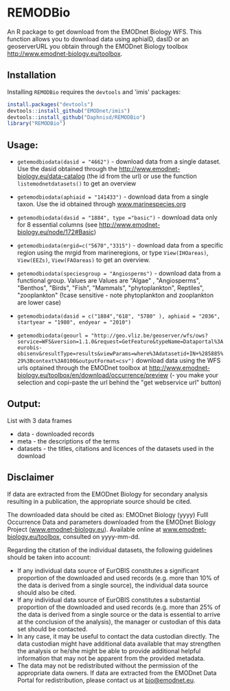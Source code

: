 # REMODBio


An R package to get download from the EMODnet Biology WFS. This function allows you to download data using aphiaID, dasID or an geoserverURL you obtain through the EMODnet Biology toolbox http://www.emodnet-biology.eu/toolbox.

## Installation

Installing `REMODBio` requires the `devtools` and 'imis' packages:

```R
install.packages("devtools")
devtools::install_github("EMODnet/imis")
devtools::install_github("Daphnisd/REMODBio")
library("REMODBio")
```

## Usage:

- `getemodbiodata(dasid = "4662")`   - download data from a single dataset. Use the dasid obtained through the http://www.emodnet-biology.eu/data-catalog (the id from the url) or use the function `listemodnetdatasets()` to get an overview

- `getemodbiodata(aphiaid = "141433")` - download data from a single taxon. Use the id obtained through www.marinespecies.org

- `getemodbiodata(dasid = "1884", type ="basic")` - download data only for 8 essential columns (see http://www.emodnet-biology.eu/node/172#Basic) 

- `getemodbiodata(mrgid=c("5670","3315")` - download data from a specific region using the mrgid from marineregions, or type `View(IHOareas)`, `View(EEZs)`, `View(FAOareas)` to get an overview.

- `getemodbiodata(speciesgroup = "Angiosperms")` - download data from a functional group. Values are Values are "Algae" , "Angiosperms", "Benthos", "Birds", "Fish", "Mammals", "phytoplankton", Reptiles", "zooplankton" (!case sensitive - note phytoplankton and zooplankton are lower case)

- `getemodbiodata(dasid = c("1884","618", "5780" ), aphiaid = "2036", startyear = "1980", endyear = "2010")`

- `getemodbiodata(geourl = "http://geo.vliz.be/geoserver/wfs/ows?service=WFS&version=1.1.0&request=GetFeature&typeName=Dataportal%3Aeurobis-obisenv&resultType=results&viewParams=where%3Adatasetid+IN+%285885%29%3Bcontext%3A0100&outputFormat=csv")` download data using the WFS urls optained through the EMODnet toolbox at http://www.emodnet-biology.eu/toolbox/en/download/occurrence/preview (- you make your selection and copi-paste the url behind the "get webservice url" button)

## Output:

List with 3 data frames
- data - downloaded records
- meta - the descriptions of the terms
- datasets - the titles, citations and licences of the datasets used in the download




## Disclaimer

If data are extracted from the EMODnet Biology for secondary analysis resulting in a publication, the appropriate source should be cited.

The downloaded data should be cited as: EMODnet Biology (yyyy) Fulll Occurrence Data and parameters downloaded from the EMODnet Biology Project (www.emodnet-biology.eu). Available online at www.emodnet-biology.eu/toolbox, consulted on yyyy-mm-dd.

Regarding the citation of the individual datasets, the following guidelines should be taken into account:

- If any individual data source of EurOBIS constitutes a significant proportion of the downloaded and used records (e.g. more than 10% of the data is derived from a single source), the individual data source should also be cited.
- If any individual data source of EurOBIS constitutes a substantial proportion of the downloaded and used records (e.g. more than 25% of the data is derived from a single source or the data is essential to arrive at the conclusion of the analysis), the manager or custodian of this data set should be contacted.
- In any case, it may be useful to contact the data custodian directly. The data custodian might have additional data available that may strengthen the analysis or he/she might be able to provide additional helpful information that may not be apparent from the provided metadata.
- The data may not be redistributed without the permission of the appropriate data owners. If data are extracted from the EMODnet Data Portal for redistribution, please contact us at bio@emodnet.eu.
